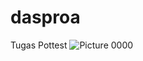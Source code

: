 # dasproa
Tugas Pottest
![Picture 0000](https://github.com/MuhammadRofif/dasproa/assets/144349308/3b1c2bc3-9604-48a6-9075-40b15d60b52b)
